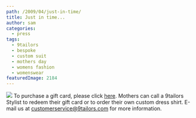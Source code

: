 ```yaml
---
path: /2009/04/just-in-time/
title: Just in time...
author: sam
categories: 
  - press
tags: 
  - 9tailors
  - bespoke
  - custom suit
  - mothers day
  - womens fashion
  - womenswear
featuredImage: 2184
---
```

[![](http://4.bp.blogspot.com/_RlJ3L7W6dBw/SfnaplPCV8I/AAAAAAAAHdg/nhudufOI-DQ/s320/mothersday_20090430.3)](http://beta.9tailors.com/customer_service/gift_order_form.php) To purchase a gift card, please click [here](http://beta.9tailors.com/customer_service/gift_order_form.php). Mothers can call a 9tailors Stylist to redeem their gift card or to order their own custom dress shirt. E-mail us at customerservice@9tailors.com for more information.